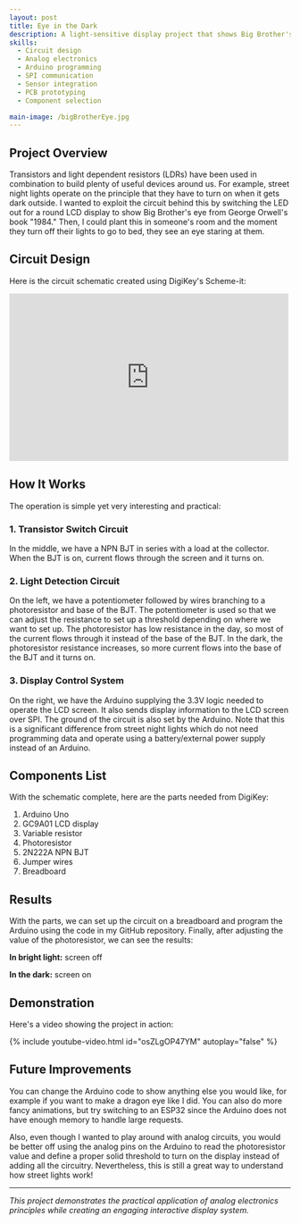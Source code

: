 ```yaml
---
layout: post
title: Eye in the Dark
description: A light-sensitive display project that shows Big Brother's eye from George Orwell's "1984" when darkness is detected. This project combines analog circuits with Arduino programming to create an automatic display system using transistors, photoresistors, and LCD technology.
skills: 
  - Circuit design
  - Analog electronics
  - Arduino programming
  - SPI communication
  - Sensor integration
  - PCB prototyping
  - Component selection

main-image: /bigBrotherEye.jpg
---
```


## Project Overview

Transistors and light dependent resistors (LDRs) have been used in combination to build plenty of useful devices around us. For example, street night lights operate on the principle that they have to turn on when it gets dark outside. I wanted to exploit the circuit behind this by switching the LED out for a round LCD display to show Big Brother's eye from George Orwell's book "1984." Then, I could plant this in someone's room and the moment they turn off their lights to go to bed, they see an eye staring at them.

## Circuit Design

Here is the circuit schematic created using DigiKey's Scheme-it:

<iframe width='500' height='300' frameborder='0' scrolling='no' src='https://www.digikey.com/en/schemeit/embed/dragoneye-7d3aa2198b7d47acaef2ff4222ee7154'></iframe>

## How It Works

The operation is simple yet very interesting and practical:

### 1. Transistor Switch Circuit
In the middle, we have a NPN BJT in series with a load at the collector. When the BJT is on, current flows through the screen and it turns on.

### 2. Light Detection Circuit
On the left, we have a potentiometer followed by wires branching to a photoresistor and base of the BJT. The potentiometer is used so that we can adjust the resistance to set up a threshold depending on where we want to set up. The photoresistor has low resistance in the day, so most of the current flows through it instead of the base of the BJT. In the dark, the photoresistor resistance increases, so more current flows into the base of the BJT and it turns on.

### 3. Display Control System  
On the right, we have the Arduino supplying the 3.3V logic needed to operate the LCD screen. It also sends display information to the LCD screen over SPI. The ground of the circuit is also set by the Arduino. Note that this is a significant difference from street night lights which do not need programming data and operate using a battery/external power supply instead of an Arduino.

## Components List

With the schematic complete, here are the parts needed from DigiKey:

1. Arduino Uno
2. GC9A01 LCD display
3. Variable resistor
4. Photoresistor
5. 2N222A NPN BJT
6. Jumper wires
7. Breadboard

## Results

With the parts, we can set up the circuit on a breadboard and program the Arduino using the code in my GitHub repository. Finally, after adjusting the value of the photoresistor, we can see the results:

**In bright light:** screen off

**In the dark:** screen on

## Demonstration

Here's a video showing the project in action:

{% include youtube-video.html id="osZLgOP47YM" autoplay="false" %}

## Future Improvements

You can change the Arduino code to show anything else you would like, for example if you want to make a dragon eye like I did. You can also do more fancy animations, but try switching to an ESP32 since the Arduino does not have enough memory to handle large requests. 

Also, even though I wanted to play around with analog circuits, you would be better off using the analog pins on the Arduino to read the photoresistor value and define a proper solid threshold to turn on the display instead of adding all the circuitry. Nevertheless, this is still a great way to understand how street lights work!

---

*This project demonstrates the practical application of analog electronics principles while creating an engaging interactive display system.*
